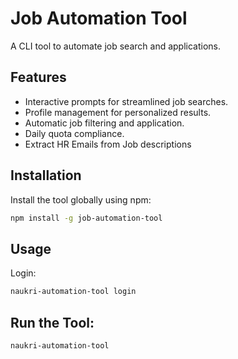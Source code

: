 # Job Automation Tool

A CLI tool to automate job search and applications.

## Features

- Interactive prompts for streamlined job searches.
- Profile management for personalized results.
- Automatic job filtering and application.
- Daily quota compliance.
- Extract HR Emails from Job descriptions

## Installation

Install the tool globally using npm:

```bash
npm install -g job-automation-tool
```

## Usage
Login:
```bash
naukri-automation-tool login
```
## Run the Tool:

```bash
naukri-automation-tool
```